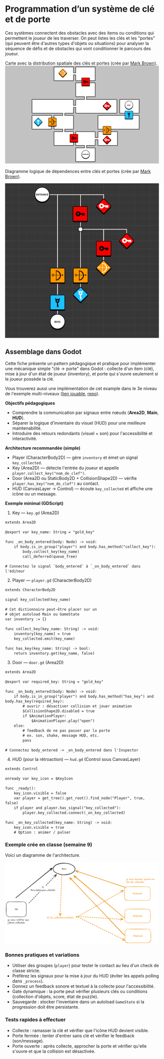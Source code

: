 # Programmation d’un système de clé et de porte

Ces systèmes connectent des obstacles avec des items ou conditions qui permettent le joueur de les traverser. On peut listes les clés et les "portes" (qui peuvent être d'autres types d'objets ou situations) pour analyser la séquence de défis et de obstacles qui vont conditionner le parcours des joueur.

Carte avec la distribution spatiale des clés et portes (crée par [Mark Brown](https://www.patreon.com/posts/how-my-boss-key-13801754)).
![Carte](image.png)

Diagramme logique de dépendences entre clés et portes (crée par [Mark Brown](https://www.patreon.com/posts/how-my-boss-key-13801754)).

![Diagramme](image-1.png)

<!--
Aussi connus comme *lock-and-key*, ce type de système est utilisé pour créer des objectifs variés dans les jeux. 

- [ ] Montrer le diagramme de Zelda
-->

## Assemblage dans Godot

Cette fiche présente un pattern pédagogique et pratique pour implémenter une mécanique simple "clé → porte" dans Godot : collecte d'un item (clé), mise à jour d'un état de joueur (inventory), et porte qui s'ouvre seulement si le joueur possède la clé.

Vous trouverez aussi une implémentation de cet example dans le 3e niveau de l'exemple multi-niveaux ([lien jouable](https://egl-edu.github.io/exemple--multi-niveaux/), [repo](https://github.com/egl-edu/exemple--multi-niveaux)).

**Objectifs pédagogiques**
- Comprendre la communication par signaux entre nœuds (**Area2D**, **Main**, **HUD**).
- Séparer la logique d'inventaire du visuel (HUD) pour une meilleure maintenabilité.
- Introduire des retours redondants (visuel + son) pour l'accessibilité et interactivité.

**Architecture recommandée (simple)**
- Player (CharacterBody2D) — gère `inventory` et émet un signal `key_collected`.
- Key (Area2D) — détecte l'entrée du joueur et appelle `player.collect_key("nom_de_clef")`.
- Door (Area2D ou StaticBody2D + CollisionShape2D) — vérifie `player.has_key("nom_de_clef")` au contact.
- HUD (CanvasLayer → Control) — écoute `key_collected` et affiche une icône ou un message.

**Exemple minimal (GDScript)**

1) Key — `key.gd` (Area2D)

```gdscript
extends Area2D

@export var key_name: String = "gold_key"

func _on_body_entered(body: Node) -> void:
    if body.is_in_group("player") and body.has_method("collect_key"):
        body.collect_key(key_name)
        call_deferred(queue_free)

# Connectez le signal `body_entered` à `_on_body_entered` dans l'éditeur
```

2) Player — `player.gd` (CharacterBody2D)

```gdscript
extends CharacterBody2D

signal key_collected(key_name)

# Cet dictionnaire peut-être placer sur un 
# objet autoload Main ou GameState
var inventory := {}

func collect_key(key_name: String) -> void:
    inventory[key_name] = true
    key_collected.emit(key_name)

func has_key(key_name: String) -> bool:
    return inventory.get(key_name, false)
```

3) Door — `door.gd` (Area2D)

```gdscript
extends Area2D

@export var required_key: String = "gold_key"

func _on_body_entered(body: Node) -> void:
    if body.is_in_group("player") and body.has_method("has_key") and body.has_key(required_key):
        # ouvrir : désactiver collision et jouer animation
        $CollisionShape2D.disabled = true
        if $AnimationPlayer:
            $AnimationPlayer.play("open")
    else:
        # feedback de ne pas passer par la porte 
        # ex. son, shake, message HUD, etc.
        pass

# Connectez body_entered -> _on_body_entered dans l'Inspector
```

4) HUD (pour la rétroaction) — `hud.gd` (Control sous CanvasLayer)

```gdscript
extends Control

onready var key_icon = $KeyIcon

func _ready():
    key_icon.visible = false
    var player = get_tree().get_root().find_node("Player", true, false)
    if player and player.has_signal("key_collected"):
        player.key_collected.connect(_on_key_collected)

func _on_key_collected(key_name: String) -> void:
    key_icon.visible = true
    # Option : animer / pulser
```

### Exemple crée en classe (semaine 9)

Voici un diagramme de l'architecture.

![alt text](image-2.png)

### Bonnes pratiques et variations

- Utiliser des groupes (`player`) pour tester le contact au lieu d'un check de classe stricte.
- Préférez les signaux pour la mise à jour du HUD (éviter les appels polling dans `_process`).
- Donnez un feedback sonore et textuel à la collecte pour l'accessibilité.
- Gate dynamique : la porte peut vérifier plusieurs clés ou conditions (collection d'objets, score, état de puzzle).
- Sauvegarde : stocker l'inventaire dans un autoload `GameState` si la progression doit être persistante.

### Tests rapides à effectuer

- Collecte : ramasser la clé et vérifier que l'icône HUD devient visible.
- Porte fermée : tenter d'entrer sans clé et vérifier le feedback (son/message).
- Porte ouverte : après collecte, approcher la porte et vérifier qu'elle s'ouvre et que la collision est désactivée.

